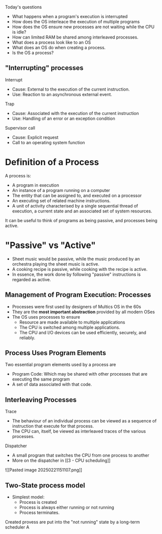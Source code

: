 Today's questions

- What happens when a program's execution is interrupted
- How does the OS interleace the execution of multiple programs
- How does the OS ensure new processes are not waiting while the CPU is idle? 
- How can limited RAM be shared among interleaved processes. 
- What does a process look like to an OS
- What does an OS do when creating a process. 
- Is the OS a process?

## "Interrupting" processes

Interrupt
- Cause: External to the execution of the current instruction. 
- Use: Reaction to an asynchronous external event. 

Trap
- Cause: Associated with the execution of the current instruction
- Use: Handling of an error or an exception condition

Supervisor call
- Cause: Explicit request
- Call to an operating system function


# Definition of a Process

A process is:

- A program in execution
- An instance of a program running on a computer
- The entity that can be assigned to, and executed on a processor
- An executing set of related machine instructions. 
- A unit of activity characterised by a single sequential thread of execution, a current state and an associated set of system resources. 

It can be useful to think of programs as being passive, and processes being active.


# "Passive" vs "Active"

- Sheet music would be passive, while the music produced by an orchestra playing the sheet music is active. 
- A cooking recipe is passive, while cooking with the recipe is active. 
- In essence, the work done by following "passive" instructions is regarded as active.


## Management of Program Execution: Processes

- Processes were first used by designers of Multics OS in the 60s
- They are the **most important abstraction** provided by all modern OSes
- The OS uses processes to ensure
	- Resource are made available to multiple applications
	- The CPU is switched among multiple applications. 
	- The CPU and I/O devices can be used efficiently, securely, and reliably. 


## Process Uses Program Elements

Two essential program elements used by a process are
- Program Code: Which may be shared with other processes that are executing the same program
- A set of data associated with that code. 

## Interleaving Processes

Trace
- The behaviour of an individual process can be viewed as a sequence of instruction that execute for that process. 
- The CPU can, itself, be viewed as interleaved traces of the various processes.

Dispatcher
- A small program that switches the CPU from one process to another 
- More on the dispatcher in [[3 - CPU scheduling]]

![[Pasted image 20250221151107.png]]


## Two-State process model

- Simplest model:
	- Process is created
	- Process is always either running or not running
	- Process terminates. 

Created provess are put into the "not running" state by a long-term scheduler
A 